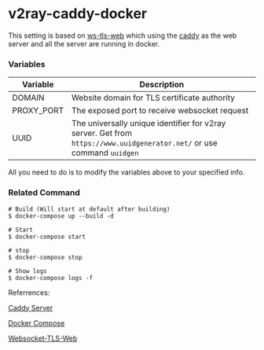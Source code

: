 
# v2ray-caddy-docker
This setting is based on [ws-tls-web] which using the [caddy] as the web server and all the server are running in docker.

### Variables
|Variable|Description|
|---|---|
|DOMAIN|Website domain for TLS certificate authority|
|PROXY_PORT|The exposed port to receive websocket request|
|UUID|The universally unique identifier for v2ray server. Get from `https://www.uuidgenerator.net/` or use command `uuidgen`|
All you need to do is to modify the variables above to your specified info.

### Related Command
```shell
# Build (Will start at default after building)
$ docker-compose up --build -d

# Start
$ docker-compose start

# stop
$ docker-compose stop

# Show logs
$ docker-compose logs -f
```

Referrences:

[Caddy Server][caddy]

[Docker Compose][docker-compose]

[Websocket-TLS-Web][ws-tls-web]

[ws-tls-web]: https://toutyrater.github.io/advanced/wss_and_web.html
[caddy]: https://caddyserver.com/
[docker-compose]: https://docs.docker.com/compose/reference/overview/
